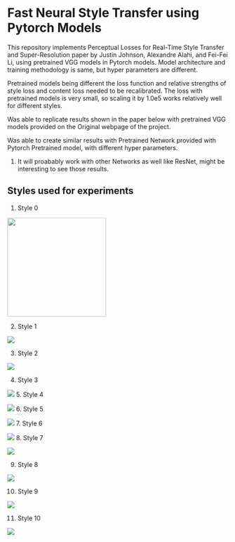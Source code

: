 # Fast Neural Style Transfer using Pytorch Models

This repository implements Perceptual Losses for Real-Time Style Transfer and Super-Resolution paper by Justin Johnson, Alexandre Alahi, and Fei-Fei Li, using pretrained VGG models in Pytorch models. Model architecture and training methodology is same, but hyper parameters are different. 

Pretrained models being different the loss function and relative strengths of style loss and content loss needed to be recalibrated. The loss with pretrained models is very small, so scaling it by 1.0e5 works relatively well for different styles.

Was able to replicate results shown in the paper below with pretrained VGG models provided on the Original webpage of the project.

Was able to create similar results with Pretrained Network provided with Pytorch Pretrained model, with different hyper parameters.

1. It will proabably work with other Networks as well like ResNet, might be interesting to see those results.

## Styles used for experiments

1. Style 0

<img src='styles/starry_night.jpg' height='225px'>

2. Style 1

![](styles/the_scream.jpg)

3. Style 2

![](styles/udnie.jpg)

4. Style 3

![](styles/wave.jpg)
5. Style 4

![](styles/mosiac.jpg)
6. Style 5

![](styles/la_muse.jpg)
7. Style 6

![](styles/candy.jpg)
8. Style 7

![](styles/composition_vii.jpg)

9. Style 8

![](styles/SampleStyle-2.jpg)

10. Style 9

![](styles/SampleStyle-1.jpg)

11. Style 10

![](styles/SampleStyle-4.jpg)

